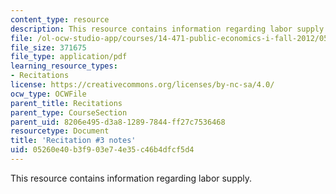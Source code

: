 ```yaml
---
content_type: resource
description: This resource contains information regarding labor supply.
file: /ol-ocw-studio-app/courses/14-471-public-economics-i-fall-2012/05260e40b3f903e74e35c46b4dfcf5d4_MIT14_471F12_recnotes3.pdf
file_size: 371675
file_type: application/pdf
learning_resource_types:
- Recitations
license: https://creativecommons.org/licenses/by-nc-sa/4.0/
ocw_type: OCWFile
parent_title: Recitations
parent_type: CourseSection
parent_uid: 8206e495-d3a8-1289-7844-ff27c7536468
resourcetype: Document
title: 'Recitation #3 notes'
uid: 05260e40-b3f9-03e7-4e35-c46b4dfcf5d4
---
```

This resource contains information regarding labor supply.